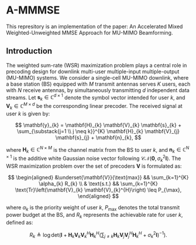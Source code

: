 # A-MMMSE
This represitory is an implementation of the paper: An Accelerated Mixed Weighted-Unweighted MMSE Approach for MU-MIMO Beamforming.
## Introduction
The weighted sum-rate (WSR) maximization problem plays a central role in precoding design for downlink multi-user multiple-input multiple-output (MU-MIMO) systems. We consider a single-cell MU-MIMO downlink, where a base station (BS) equipped with $M$ transmit antennas serves $K$ users, each with $N$ receive antennas, by simultaneously transmitting $d$ independent data streams. Let $\mathbf{s}_k \in \mathbb{C}^{d \times 1}$ denote the symbol vector intended for user $k$, and $\mathbf{V}_k \in \mathbb{C}^{M \times d}$ be the corresponding linear precoder. The received signal at user $k$ is given by:

$$
\mathbf{y}_{k} = \mathbf{H}_{k} \mathbf{V}_{k} \mathbf{s}_{k} + \sum_{\substack{j=1 \\ j \neq k}}^{K} \mathbf{H}_{k} \mathbf{V}_{j} \mathbf{s}_{j} + \mathbf{n}_{k},
$$

where $\mathbf{H}_k \in \mathbb{C}^{N \times M}$ is the channel matrix from the BS to user $k$, and $\mathbf{n}_k \in \mathbb{C}^{N \times 1}$ is the additive white Gaussian noise vector following $\mathcal{CN}(\mathbf{0}, \sigma_k^2 \mathbf{I})$. The WSR maximization problem over the set of precoders $\mathbf{V}$ is formulated as:

$$
    \begin{aligned}
        &\underset{\mathbf{V}}{\text{max}} && \sum_{k=1}^{K} \alpha_{k} R_{k} \\
        & \text{s.t.} && \sum_{k=1}^{K} \text{Tr}\left(\mathbf{V}_{k} \mathbf{V}_{k}^{H}\right) \leq P_{\max},
    \end{aligned}
$$

where $\alpha_k$ is the priority weight of user $k$, $P_{\text{max}}$ denotes the total transmit power budget at the BS, and $R_k$ represents the achievable rate for user $k$, defined as:

$$
R_{k} \triangleq \log \text{det} \left(\mathbf{I} + \mathbf{H}_{k} \mathbf{V}_{k} \mathbf{V}_{k}^{H} \mathbf{H}_{k}^{H} \left( \sum_{j \neq k} \mathbf{H}_{k} \mathbf{V}_{j} \mathbf{V}_{j}^{H} \mathbf{H}_{k}^{H} + \sigma_k^{2} \mathbf{I} \right)^{-1} \right).
$$
